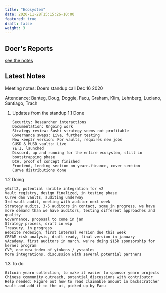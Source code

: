 ```yaml
---
title: "Ecosystem"
date: 2020-11-28T15:15:26+10:00
featured: true
draft: false
weight: 3
---
```


## Doer's Reports

[see the notes](https://github.com/iearn-finance/yearn-pm/tree/master/notes)

## Latest Notes

Meeting notes: Doers standup call Dec 16 2020

Attendance: Banteg, Doug, Doggie, Facu, Graham, Klim, Lehnberg, Luciano, Santiago, Trach

1.  Updates from the standup
    1.1 Done

        Security: Researcher interactions
        Documentation: Ongoing work
        Strategy review: Sushi strategy seems not profitable
        Governance swaps: Live, further testing
        New keep3r version: For vaults, requires new jobs
        GUSD & MUSD vaults: Live
        YETI, launched
        Discord, up and running for the entire ecosystem, still in bootstrapping phase
        DCA, proof of concept finished
        Frontend, lending section on yearn.finance, cover section
        Curve distributions done

1.2 Doing

    yGift2, potential rarible integration for v2
    Vault registry, design finalized, in testing phase
    Curve dao vaults, auditing underway
    3rd vault audit, meeting with auditor next week
    Strategy audits, 3-5 auditors in contact, some in progress, we have more demand than we have auditors, testing different approaches and quality
    Governance, proposal to come in jan
    Strategy process, draft in wip
    Treasury, in progress
    Website redesign, first internal version due this week
    CREAM risk analysis, draft ready, final version in january
    yAcademy, first auditors in march, we're doing $15k sponsorship for kernel program
    CVP, one new index of ytokens / ystables
    More integrations, discussion with several potential partners

1.3 To do

    Gitcoin yearn collection, to make it easier to sponsor yearn projects
    Chinese community outreach, potential discussions with contributor
    Help needed: Figure out how to read claimable amount in backscratcher vault and add it to the ui, picked up by Facu
